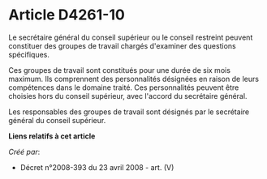 # Article D4261-10

Le secrétaire général du conseil supérieur ou le conseil restreint peuvent constituer des groupes de travail chargés
d'examiner des questions spécifiques.

Ces groupes de travail sont constitués pour une durée de six mois maximum. Ils comprennent des personnalités désignées en
raison de leurs compétences dans le domaine traité. Ces personnalités peuvent être choisies hors du conseil supérieur, avec
l'accord du secrétaire général.

Les responsables des groupes de travail sont désignés par le secrétaire général du conseil supérieur.

**Liens relatifs à cet article**

_Créé par_:

  - Décret n°2008-393 du 23 avril 2008 - art. (V)

